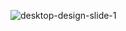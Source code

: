 ![desktop-design-slide-1](https://user-images.githubusercontent.com/37817290/105756847-13881680-5f45-11eb-9252-99fb5efce4e8.jpg)
